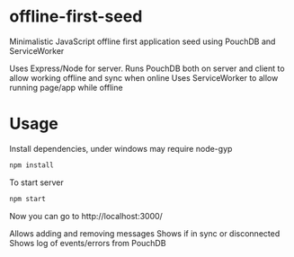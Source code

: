 # offline-first-seed
Minimalistic JavaScript offline first application seed using PouchDB and ServiceWorker

Uses Express/Node for server. Runs PouchDB both on server and client to allow working offline and sync when online
Uses ServiceWorker to allow running page/app while offline

# Usage

Install dependencies, under windows may require node-gyp
```bash
npm install
```

To start server
```bash
npm start
```

Now you can go to http://localhost:3000/

Allows adding and removing messages
Shows if in sync or disconnected
Shows log of events/errors from PouchDB



